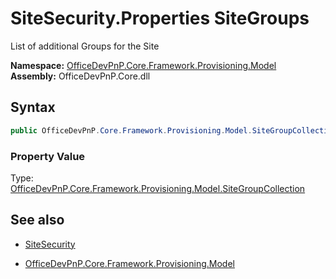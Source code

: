 # SiteSecurity.Properties SiteGroups
List of additional Groups for the Site  

**Namespace:** [OfficeDevPnP.Core.Framework.Provisioning.Model](OfficeDevPnP.Core.Framework.Provisioning.Model.md)  
**Assembly:** OfficeDevPnP.Core.dll  
## Syntax
```C#
public OfficeDevPnP.Core.Framework.Provisioning.Model.SiteGroupCollection SiteGroups { get; }
```

### Property Value
Type: [OfficeDevPnP.Core.Framework.Provisioning.Model.SiteGroupCollection](OfficeDevPnP.Core.Framework.Provisioning.Model.SiteGroupCollection.md) 

## See also
- [SiteSecurity](SiteSecurity.md) 

- [OfficeDevPnP.Core.Framework.Provisioning.Model](OfficeDevPnP.Core.Framework.Provisioning.Model.md)
